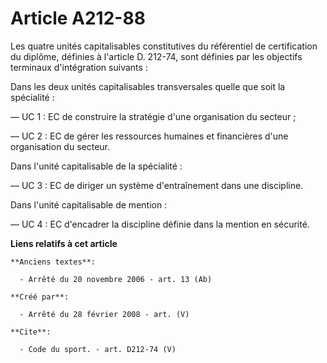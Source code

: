 # Article A212-88

Les quatre unités capitalisables constitutives du référentiel de certification du diplôme, définies à l'article D. 212-74,
sont définies par les objectifs terminaux d'intégration suivants : 

Dans les deux unités capitalisables transversales quelle que soit la spécialité : 

― UC 1 : EC de construire la stratégie d'une organisation du secteur ; 

― UC 2 : EC de gérer les ressources humaines et financières d'une organisation du secteur. 

Dans l'unité capitalisable de la spécialité : 

― UC 3 : EC de diriger un système d'entraînement dans une discipline. 

Dans l'unité capitalisable de mention : 

― UC 4 : EC d'encadrer la discipline définie dans la mention en sécurité.

**Liens relatifs à cet article**

	**Anciens textes**:

	  - Arrêté du 20 novembre 2006 - art. 13 (Ab)

	**Créé par**:

	  - Arrêté du 28 février 2008 - art. (V)

	**Cite**:

	  - Code du sport. - art. D212-74 (V)
